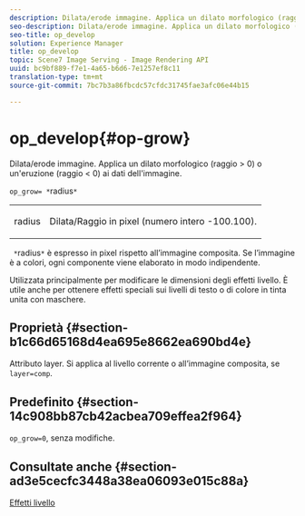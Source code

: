 ```yaml
---
description: Dilata/erode immagine. Applica un dilato morfologico (raggio > 0) o un'eruzione (raggio < 0) ai dati dell'immagine.
seo-description: Dilata/erode immagine. Applica un dilato morfologico (raggio > 0) o un'eruzione (raggio < 0) ai dati dell'immagine.
seo-title: op_develop
solution: Experience Manager
title: op_develop
topic: Scene7 Image Serving - Image Rendering API
uuid: bc9bf889-f7e1-4a65-b6d6-7e1257ef8c11
translation-type: tm+mt
source-git-commit: 7bc7b3a86fbcdc57cfdc31745fae3afc06e44b15

---
```



# op_develop{#op-grow}

Dilata/erode immagine. Applica un dilato morfologico (raggio > 0) o un&#39;eruzione (raggio &lt; 0) ai dati dell&#39;immagine.

`op_grow= *`radius`*`

<table id="simpletable_3BAA4523D29E447FA7A4C9009B3E8344"> 
 <tr class="strow"> 
  <td class="stentry"> <p><span class="codeph"><span class="varname"> radius</span></span> </p> </td> 
  <td class="stentry"> <p>Dilata/Raggio in pixel (numero intero -100.100). </p></td> 
 </tr> 
</table>

` *`radius`*` è espresso in pixel rispetto all’immagine composita. Se l’immagine è a colori, ogni componente viene elaborato in modo indipendente.

Utilizzata principalmente per modificare le dimensioni degli effetti livello. È utile anche per ottenere effetti speciali sui livelli di testo o di colore in tinta unita con maschere.

## Proprietà {#section-b1c66d65168d4ea695e8662ea690bd4e}

Attributo layer. Si applica al livello corrente o all’immagine composita, se `layer=comp`.

## Predefinito {#section-14c908bb87cb42acbea709effea2f964}

`op_grow=0`, senza modifiche.

## Consultate anche {#section-ad3e5cecfc3448a38ea06093e015c88a}

[Effetti livello](../../../../../is-api/http-ref/image-serving-api-ref/c-http-protocol-reference/c-syntax-and-features/r-layer-effects.md#reference-82a6b5311b3d4471ad2799adb3b2201c)
